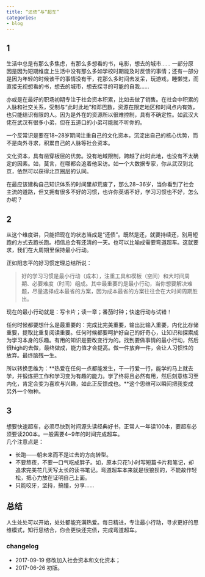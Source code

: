 ```yaml
---
title: “还债”与“超车”
categories: 
- blog
---
```


## 1

生活中总是有那么多焦虑，有那么多想看的书，电影，想去的城市……
一部分原因是因为短期维度上生活中没有那么多如学校时期能及时反馈的事情；还有一部分是因为年轻的时候该干的事情没有干，花那么多时间去发呆，玩游戏，睡懒觉，而直接无视想看的书，想去的城市，想去探寻的可能的自我……

亦或是在最好的职场初期专注于社会资本积累，比如去做了销售。在社会中积累的人脉和社交关系，受制与“此时此地”和邓巴数，资源在限定地区和时间点内有效，也只能结识有限的人。因为是外在的资源所以很难控制，具有不确定性。如武汉大佬在武汉有很多小弟，但在五道口的小弟可能就不听你的。

一个反常识是要在18~28岁期间注重自己的文化资本，沉淀出自己的核心优势，而不是向外寻求，积累自己的人脉等社会资本。

文化资本，具有凿穿板层的优势。没有地域限制，跨越了此时此地，也没有不太确定的因素。如，莫言，在哪都会追着他采访。如一个大数据专家，你从武汉到北京，依然可以获得北京圈层的认同。

在最应该建构自己知识体系的时间里却荒废了，那么28~36岁，当你看到了社会主流的道路，但又拥有很多不好的习惯，也许你英语不好，学习习惯也不好，怎么办呢？

## 2

从这个维度讲，只能把现在的状态当成是“还债”。既然是还，就要持续还，别用短跑的方式去跑长跑。相信总会有还清的一天。也可以比喻成需要弯道超车。这就要求，我们在大周期里保持最小行动。

正如阳志平的好习惯定理总结所说：
> 好的学习习惯是最小行动（成本），注重工具和模板（空间）和大时间周期、必要难度（时间）组成。其中最重要的是最小行动，当你想要解决难题，尽量选择成本最省的方案，因为成本最省的方案往往会在大时间周期胜出。

现在的最小行动就是：写卡片；读一章；番茄时钟；快速行动与试错！

任何时候都要想什么是最重要的：完成比完美重要，输出比输入重要，内化比存储重要，提取比重复阅读重要。任何时候都要呵护好自己的好奇心，让知识和探索成为学习本身的乐趣。有用的知识是要改变行为的。找到要做事情的最小行动，然后很high的去做，最终做成，能力值才会提高。做一件放弃一件，会让人习惯性的放弃。最终脑残一生。

所以转换思维为：**热爱在任何一点都能发生，干一行爱一行，能学的马上就去学，并锻炼把工作和学习变为有趣的能力。学了终将且必然有用，然后刻意练习至内化，肯定会变为喜欢与兴趣，如此正反馈成也。**这个思维可以瞬间把我变成另外一个物种。

## 3 

想要快速超车，必须尽快到时间源头读经典好书，正常人一年读100本，要超车必须要读200本。一般需要4~9年的时间完成超车。	
几个注意点是：

- 长跑——朝未来而不是过去的方向转型。
- 不要熬夜，不要一口气吃成胖子。如，原本只花1小时写短篇卡片和笔记，却追求完美花几天写太长的读书笔记。弯道超车本来就是很狼狈的，不能故作轻松，把心力放在证明自己上面。
- 只能咬牙，坚持，搞懂，分享……

## 总结

人生处处可以开始，处处都能充满热爱。每日精进，专注最小行动，寻求更好的思维模式，知行思结合，你会更快还完债，完成弯道超车。

###  changelog

 - 2017-09-19 修改加入社会资本和文化资本；
 - 2017-06-26 初版。

